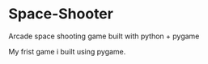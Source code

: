 # Space-Shooter
Arcade space shooting game built with python + pygame

My frist game i built using pygame. 